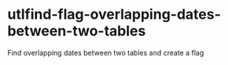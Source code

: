 # utlfind-flag-overlapping-dates-between-two-tables
Find overlapping dates between two tables and create a flag 
